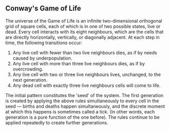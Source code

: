 Conway's Game of Life
---

The universe of the Game of Life is an infinite two-dimensional orthogonal grid
of square cells, each of which is in one of two possible states, live or dead.
Every cell interacts with its eight neighbours, which are the cells that are
directly horizontally, vertically, or diagonally adjacent. At each step in time,
the following transitions occur:

1. Any live cell with fewer than two live neighbours dies, as if by needs caused
  by underpopulation.
2. Any live cell with more than three live neighbours dies, as if by overcrowding.
3. Any live cell with two or three live neighbours lives, unchanged, to the next
  generation.
4. Any dead cell with exactly three live neighbours cells will come to life.

The initial pattern constitutes the 'seed' of the system. The first generation
is created by applying the above rules simultaneously to every cell in the seed
— births and deaths happen simultaneously, and the discrete moment at which this
happens is sometimes called a tick. (In other words, each generation is a pure
function of the one before). The rules continue to be applied repeatedly to
create further generations.
